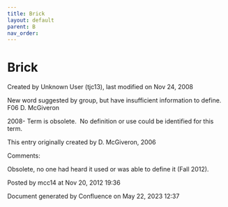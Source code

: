 ```yaml
---
title: Brick
layout: default
parent: B
nav_order:
---
```


# Brick

Created by  Unknown User (tjc13), last modified on Nov 24, 2008

New word suggested by group, but have insufficient information to define. F06 D. McGiveron

2008- Term is obsolete.  No definition or use could be identified for this term.

This entry originally created by D. McGiveron, 2006  

Comments:

Obsolete, no one had heard it used or was able to define it (Fall 2012). 

Posted by mcc14 at Nov 20, 2012 19:36

Document generated by Confluence on May 22, 2023 12:37


